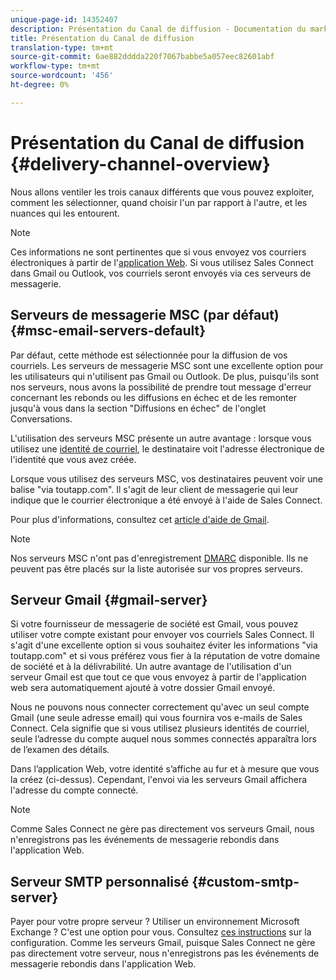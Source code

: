 ```yaml
---
unique-page-id: 14352407
description: Présentation du Canal de diffusion - Documentation du marketing - Documentation du produit
title: Présentation du Canal de diffusion
translation-type: tm+mt
source-git-commit: 6ae882dddda220f7067babbe5a057eec82601abf
workflow-type: tm+mt
source-wordcount: '456'
ht-degree: 0%

---
```



# Présentation du Canal de diffusion {#delivery-channel-overview}

Nous allons ventiler les trois canaux différents que vous pouvez exploiter, comment les sélectionner, quand choisir l&#39;un par rapport à l&#39;autre, et les nuances qui les entourent.

>[!NOTE]
>
>Ces informations ne sont pertinentes que si vous envoyez vos courriers électroniques à partir de l&#39;[application Web](https://toutapp.com/login). Si vous utilisez Sales Connect dans Gmail ou Outlook, vos courriels seront envoyés via ces serveurs de messagerie.

## Serveurs de messagerie MSC (par défaut) {#msc-email-servers-default}

Par défaut, cette méthode est sélectionnée pour la diffusion de vos courriels. Les serveurs de messagerie MSC sont une excellente option pour les utilisateurs qui n&#39;utilisent pas Gmail ou Outlook. De plus, puisqu&#39;ils sont nos serveurs, nous avons la possibilité de prendre tout message d&#39;erreur concernant les rebonds ou les diffusions en échec et de les remonter jusqu&#39;à vous dans la section &quot;Diffusions en échec&quot; de l&#39;onglet Conversations.

L&#39;utilisation des serveurs MSC présente un autre avantage : lorsque vous utilisez une [identité de courriel](/help/marketo/product-docs/marketo-sales-connect/getting-started/email-settings/add-identity.md), le destinataire voit l&#39;adresse électronique de l&#39;identité que vous avez créée.

Lorsque vous utilisez des serveurs MSC, vos destinataires peuvent voir une balise &quot;via toutapp.com&quot;. Il s&#39;agit de leur client de messagerie qui leur indique que le courrier électronique a été envoyé à l&#39;aide de Sales Connect.

Pour plus d&#39;informations, consultez cet [article d&#39;aide de Gmail](https://support.google.com/mail/answer/1311182?hl=en).

>[!NOTE]
>
>Nos serveurs MSC n&#39;ont pas d&#39;enregistrement [DMARC](https://dmarc.org/) disponible. Ils ne peuvent pas être placés sur la liste autorisée sur vos propres serveurs.

## Serveur Gmail {#gmail-server}

Si votre fournisseur de messagerie de société est Gmail, vous pouvez utiliser votre compte existant pour envoyer vos courriels Sales Connect. Il s&#39;agit d&#39;une excellente option si vous souhaitez éviter les informations &quot;via toutapp.com&quot; et si vous préférez vous fier à la réputation de votre domaine de société et à la délivrabilité. Un autre avantage de l&#39;utilisation d&#39;un serveur Gmail est que tout ce que vous envoyez à partir de l&#39;application web sera automatiquement ajouté à votre dossier Gmail envoyé.

Nous ne pouvons nous connecter correctement qu&#39;avec un seul compte Gmail (une seule adresse email) qui vous fournira vos e-mails de Sales Connect. Cela signifie que si vous utilisez plusieurs identités de courriel, seule l’adresse du compte auquel nous sommes connectés apparaîtra lors de l’examen des détails.

Dans l’application Web, votre identité s’affiche au fur et à mesure que vous la créez (ci-dessus). Cependant, l&#39;envoi via les serveurs Gmail affichera l&#39;adresse du compte connecté.

>[!NOTE]
>
>Comme Sales Connect ne gère pas directement vos serveurs Gmail, nous n&#39;enregistrons pas les événements de messagerie rebondis dans l&#39;application Web.

## Serveur SMTP personnalisé {#custom-smtp-server}

Payer pour votre propre serveur ? Utiliser un environnement Microsoft Exchange ? C&#39;est une option pour vous. Consultez [ces instructions](https://docs.marketo.com/x/zYTS) sur la configuration. Comme les serveurs Gmail, puisque Sales Connect ne gère pas directement votre serveur, nous n&#39;enregistrons pas les événements de messagerie rebondis dans l&#39;application Web.
